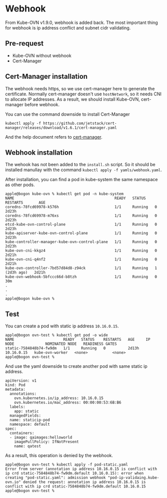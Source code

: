 # Webhook

From Kube-OVN v1.9.0, webhook is added back. The most important thing for webhook is ip address conflict and subnet cidr validating.

## Pre-request

- Kube-OVN without webhook
- Cert-Manager

## Cert-Manager installation

The webhook needs https, so we use cert-manager here to generate the certificate. Normally cert-manager doesn't use `hostNetwork`, so it needs CNI to allocate IP addresses. As a result, we should install Kube-OVN, cert-manager before webhook.

You can use the command downside to install Cert-Manager

`kubectl apply -f https://github.com/jetstack/cert-manager/releases/download/v1.6.1/cert-manager.yaml`

And the help document refers to [cert-manager](https://cert-manager.io/docs/installation/).

## Webhook installation
The wehook has not been added to the `install.sh` script. So it should be installed manullay with the command `kubectl apply -f yamls/webhook.yaml`.

After installation, you can find a pod in kube-system the same namespace as other pods.

```
apple@bogon kube-ovn % kubectl get pod -n kube-system
NAME                                             READY   STATUS    RESTARTS       AGE
coredns-78fcd69978-k576h                         1/1     Running   0              2d23h
coredns-78fcd69978-m76xs                         1/1     Running   0              2d23h
etcd-kube-ovn-control-plane                      1/1     Running   0              2d23h
kube-apiserver-kube-ovn-control-plane            1/1     Running   0              2d23h
kube-controller-manager-kube-ovn-control-plane   1/1     Running   0              2d23h
kube-ovn-cni-kkgz4                               1/1     Running   0              2d21h
kube-ovn-cni-q4nf2                               1/1     Running   0              2d21h
kube-ovn-controller-7bd57d84d8-z94ck             1/1     Running   1 (2d3h ago)   2d21h
kube-ovn-webhook-5bfccc66d-b8tzh                 1/1     Running   0              30m
.
.
.
apple@bogon kube-ovn %
```

## Test
You can create a pod with static ip address `10.16.0.15`.
```
apple@bogon ovn-test % kubectl get pod -o wide
NAME                      READY   STATUS    RESTARTS   AGE     IP           NODE              NOMINATED NODE   READINESS GATES
static-7584848b74-fw9dm   1/1     Running   0          2d13h   10.16.0.15   kube-ovn-worker   <none>           <none>
apple@bogon ovn-test %
```

And use the yaml downside to create another pod with same static ip address.
```
apiVersion: v1
kind: Pod
metadata:
  annotations:
    ovn.kubernetes.io/ip_address: 10.16.0.15
    ovn.kubernetes.io/mac_address: 00:00:00:53:6B:B6
  labels:
    app: static
  managedFields:
  name: staticip-pod
  namespace: default
spec:
  containers:
  - image: qaimages:helloworld
    imagePullPolicy: IfNotPresent
    name: qatest
```

As a result, this operation is denied by the webhook.
```
apple@bogon ovn-test % kubectl apply -f pod-static.yaml
Error from server (annotation ip address 10.16.0.15 is conflict with ip crd static-7584848b74-fw9dm.default 10.16.0.15): error when creating "pod-static.yaml": admission webhook "pod-ip-validaing.kube-ovn.io" denied the request: annotation ip address 10.16.0.15 is conflict with ip crd static-7584848b74-fw9dm.default 10.16.0.15
apple@bogon ovn-test %
```
